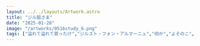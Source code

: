 ```yaml
---
layout: ../../layouts/Artwork.astro
title: "ジル姐さま"
date: "2025-01-28"
image: "/artworks/0516study_6.png"
tags: ["溢れて溢れて首ったけ","ジルスト・フォン・アルマーニュ","伺か","よそのこ","かんたん絵","お気に入り"]
---
```


